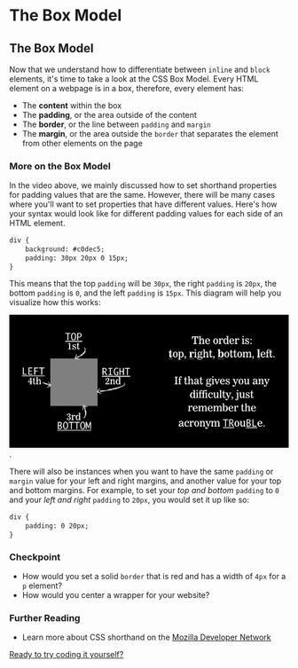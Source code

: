 # The Box Model

## The Box Model

Now that we understand how to differentiate between `inline` and `block` elements, it's time to take a look at the CSS Box Model. Every HTML element on a webpage is in a box, therefore, every element has:

* The **content** within the box
* The **padding**, or the area outside of the content
* The **border**, or the line between `padding` and `margin`
* The **margin**, or the area outside the `border` that separates the element from other elements on the page

### More on the Box Model

In the video above, we mainly discussed how to set shorthand properties for padding values that are the same. However, there will be many cases where you'll want to set properties that have different values. Here's how your syntax would look like for different padding values for each side of an HTML element.

```markup
div {
    background: #c0dec5;
    padding: 30px 20px 0 15px;
}
```

This means that the top `padding` will be `30px`, the right `padding` is `20px`, the bottom `padding` is `0`, and the left `padding` is `15px`. This diagram will help you visualize how this works:

![](../../.gitbook/assets/trouble%20%281%29.png).

There will also be instances when you want to have the same `padding` or `margin` value for your left and right margins, and another value for your top and bottom margins. For example, to set your _top and bottom_ `padding` to `0` and your _left and right_ `padding` to `20px`, you would set it up like so:

```markup
div {
    padding: 0 20px;
}
```

### Checkpoint

* How would you set a solid `border` that is red and has a width of `4px` for a `p` element?
* How would you center a wrapper for your website?

### Further Reading

* Learn more about CSS shorthand on the [Mozilla Developer Network](https://developer.mozilla.org/en-US/docs/Web/CSS/Shorthand_properties)

[Ready to try coding it yourself?](the-box-model-exercise.md)

